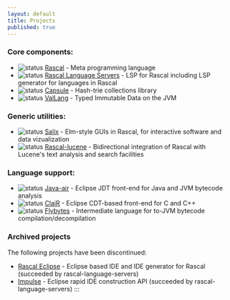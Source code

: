 ```yaml
---
layout: default
title: Projects
published: true
---
```


### Core components:

* ![status](https://github.com/usethesource/rascal/actions/workflows/build.yaml/badge.svg) [Rascal](/projects/rascal) - Meta programming language 
* ![status](https://github.com/usethesource/rascal-language-servers/actions/workflows/build.yaml/badge.svg) [Rascal Language Servers](https://github.com/usethesource/rascal-language-servers) - LSP for Rascal including LSP generator for languages in Rascal
* ![status](https://github.com/usethesource/capsule/actions/workflows/build.yaml/badge.svg) [Capsule](/projects/capsule) - Hash-trie collections library 
* ![status](https://github.com/usethesource/vallang/actions/workflows/build.yaml/badge.svg) [ValLang](/projects/vallang) - Typed Immutable Data on the JVM 

### Generic utilities:

* ![status](https://github.com/usethesource/salix-core/actions/workflows/build.yaml/badge.svg) [Salix](/projects/salix) - Elm-style GUIs in Rascal, for interactive software and data vizualization
* ![status](https://github.com/usethesource/rascal-lucene/actions/workflows/build.yaml/badge.svg) [Rascal-lucene](/projects/rascal-lucene) - Bidirectional integration of Rascal with Lucene's text analysis and search facilities

### Language support:

* ![status](https://github.com/usethesource/java-air/actions/workflows/build.yaml/badge.svg) [Java-air](/projects/java-air) - Eclipse JDT front-end for Java and JVM bytecode analysis
* ![status](https://github.com/usethesource/clair/actions/workflows/build.yaml/badge.svg) [ClaiR](/projects/clair) - Eclipse CDT-based front-end for C and C++
* ![status](https://github.com/usethesource/flybytes/actions/workflows/build.yaml/badge.svg) [Flybytes](/projects/flybytes) - Intermediate language for to-JVM bytecode compilation/decompilation

### Archived projects

The following projects have been discontinued:
* [Rascal Eclipse](https://github.com/usethesource/rascal-eclipse) - Eclipse based IDE and IDE generator for Rascal  (succeeded by rascal-language-servers)
* [Impulse](/projects/impulse) - Eclipse rapid IDE construction API (succeeded by rascal-language-servers)
:::
